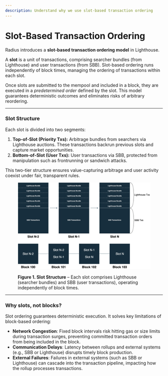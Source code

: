 ```yaml
---
description: Understand why we use slot-based transaction ordering
---
```


# Slot-Based Transaction Ordering

Radius introduces a **slot-based transaction ordering model** in Lighthouse.

A **slot** is a unit of transactions, comprising searcher bundles (from Lighthouse) and user transactions (from SBB). Slot-based ordering runs independently of block times, managing the ordering of transactions within each slot.

Once slots are submitted to the mempool and included in a block, they are executed in a _predetermined order_ defined by the slot. This model guarantees deterministic outcomes and eliminates risks of arbitrary reordering.

***

### **Slot Structure**

Each slot is divided into two segments:

1. **Top-of-Slot (Priority Txs):** Arbitrage bundles from searchers via Lighthouse auctions. These transactions backrun previous slots and capture market opportunities.
2. **Bottom-of-Slot (User Txs):** User transactions via SBB, protected from manipulation such as frontrunning or sandwich attacks.

This two-tier structure ensures value-capturing arbitrage and user activity coexist under fair, transparent rules.

<figure><img src="../../.gitbook/assets/image (1).png" alt=""><figcaption><p><strong>Figure 1. Slot Structure</strong> – Each slot comprises Lighthouse (searcher bundles) and SBB (user transactions), operating independently of block times.</p></figcaption></figure>

***

### **Why slots, not blocks?**

Slot ordering guarantees deterministic execution. It solves key limitations of block-based ordering:

* **Network Congestion**: Fixed block intervals risk hitting gas or size limits during transaction surges, preventing committed transaction orders from being included in the block.
* **Communication Delays**: Latency between rollups and external systems (e.g., SBB or Lighthouse) disrupts timely block production.
* **External Failures**: Failures in external systems (such as SBB or Lighthouse) can cascade into the transaction pipeline, impacting how the rollup processes transactions.



